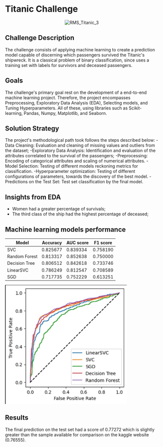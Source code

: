 # Titanic Challenge

<div align = "center">

![RMS_Titanic_3](https://github.com/italojsr/Titanic/assets/97315148/540cde97-0a3b-4fc5-8a10-18e7b3376b33)

</div>

## Challenge Description

The challenge consists of applying machine learning to create a prediction model capable of discerning which passengers survived the Titanic's shipwreck. It is a classical problem of binary classification, since uses a training set with labels for survivors and deceased passengers.

## Goals
The challenge's primary goal rest on the development of a end-to-end machine learning project. Therefore, the project encompasses Preprocessing, Exploratory Data Analysis (EDA), Selecting models, and Tuning Hyperparameters. All of these, using libraries such as Scikit-learning, Pandas, Numpy, Matplotlib, and Seaborn.

## Solution Strategy
The project's methodological path took follows the steps described below:
-Data Cleaning: Evaluation and cleaning of missing values and outliers from the dataset;
-Exploratory Data Analysis: Identification and evaluation of the attributes correlated to the survival of the passengers;
-Preprocessing: Encoding of categorical attributes and scaling of numerical attributes.
-Model Selection: Testing of different models reckoning metrics for classification.
-Hyperparameter optimization: Testing of different configurations of parameters, towards the discovery of the best model.
-Predictions on the Test Set: Test set classification by the final model.

## Insights from EDA
- Women had a greater percentage of survivals;
- The third class of the ship had the highest percentage of deceased;

## Machine learning models performance
| Model | Accuracy | AUC score | F1 score
| ------- | ------- |------- |------- |
| SVC | 0.825677 | 0.839334 | 0.758190 |
| Random Forest| 0.813317 | 0.852638 | 0.750000 |
| Decision Tree| 0.806512 | 0.842618 | 0.733746 |
| LinearSVC| 0.786249 | 0.812547 | 0.708589 |
| SGD| 0.717735 | 0.752229 | 0.613251 |

<img src="metrics.jpg" width="400" alt="Image Description">
  



## Results

The final prediction on the test set had a score of 0.77272 which is slightly greater than the sample available for comparison on the kaggle website (0.76555).
